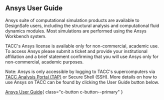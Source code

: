 ## Ansys User Guide

Ansys suite of computational simulation products are available to DesignSafe users, including the structural analysis and computational fluid dynamics modules. Most simulations are performed using the Ansys Workbench system.

TACC's Ansys license is available only for non-commercial, academic use. To access Ansys please submit a ticket and provide your institutional affiliation and a brief statement confirming that you will use Ansys only for non-commercial, academic purposes.

Note: Ansys is only accessible by logging to TACC's supercomputers via <a href="https://tap.tacc.utexas.edu" title="TACC Analysis Portal (TAP)" target="_blank">TACC Analysis Portal (TAP)</a> or Secure Shell (SSH). More details on how to use Ansys on TACC can be found by clicking the User Guide button below.

[Ansys User Guide](https://[ansys...](https://designsafe-ci.org/use-designsafe/tools-applications/simulation/ansys/)){ class="c-button c-button--primary" }



